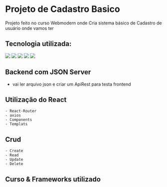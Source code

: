 # Projeto de Cadastro Basico

Projeto feito no curso Webmodern onde Cria sistema básico de Cadastro de usuário onde vamos ter

<h2>Tecnologia utilizada: </h2>

<div>
<img src="https://img.shields.io/badge/Udemy-EC5252?style=for-the-badge&logo=Udemy&logoColor=white"/>
<img src="https://img.shields.io/badge/JavaScript-323330?style=for-the-badge&logo=javascript&logoColor=F7DF1E" />
<img src="https://img.shields.io/badge/json-5E5C5C?style=for-the-badge&logo=json&logoColor=white" />
<img src="https://img.shields.io/badge/React-20232A?style=for-the-badge&logo=react&logoColor=61DAFB" />
<img src="https://img.shields.io/badge/React_Router-CA4245?style=for-the-badge&logo=react-router&logoColor=white" />
</div>


## Backend com JSON Server
- <p> vai ler arquivo json e criar um ApiRest para testa frontend </p>


 ## Utilização do  React
    - React-Router
    - axios
    - Components
    - Templats

 ## Crud  
    - Create 
    - Read
    - Update
    - Delete

## Curso & Frameworks utilizado






